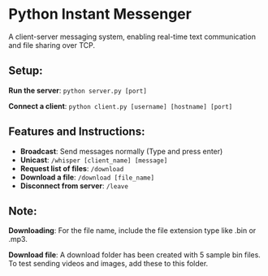 # Python Instant Messenger

A client-server messaging system, enabling real-time text communication and file sharing over TCP.

## Setup:

**Run the server**: `python server.py [port]`

**Connect a client**: `python client.py [username] [hostname] [port]`

## Features and Instructions:

- **Broadcast**: Send messages normally (Type and press enter)
- **Unicast**: `/whisper [client_name] [message]`
- **Request list of files**: `/download`
- **Download a file**: `/download [file_name]`
- **Disconnect from server**: `/leave`

## Note:

**Downloading**: For the file name, include the file extension type like .bin or .mp3.

**Download file**: A download folder has been created with 5 sample bin files. To test sending videos and images, add these to this folder.    
